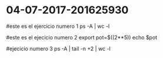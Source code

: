 # 04-07-2017-201625930

#este es el ejercicio numero 1 
ps -A | wc -l

#este es el ejecicio numero 2
export pot=$((2**5))
echo $pot


#ejecicio numero 3
ps -A | tail -n +2 | wc -l

 
